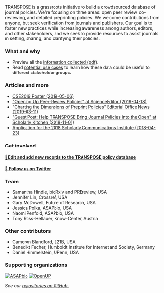 TRANSPOSE is a grassroots initiative to build a crowdsourced database of journal policies. We're focusing on three areas: open peer review, co-reviewing, and detailed preprinting policies. We welcome contributions from anyone, but seek verification from journals and publishers. Our goal is to foster new practices while increasing awareness among authors, editors, and other stakeholders, and we seek to provide resources to assist journals in setting, sharing, and clarifying their policies.

### What and why
- Preview all the [information collected (pdf)](https://transpose-publishing.github.io/images/TRANSPOSE%20policy%20editor%20-%20Google%20Forms%202018%2010%2011.pdf).
- Read [potential use cases](./usecases.html) to learn how these data could be useful to different stakeholder groups.

### Articles and more
- [CSE2019 Poster (2019-05-06)](https://transpose-publishing.github.io/images/CSE2019%20Transpose%20poster%20v2019-05-06.pdf)
- ["Opening Up Peer-Review Policies" at ScienceEditor (2019-04-18)](https://www.csescienceeditor.org/article/opening-up-peer-review-policies/)
- ["Charting the Dimensions of
Preprint Policies" Editorial Office News (2019-03-11)](https://cdn.ymaws.com/www.ismte.org/resource/resmgr/eon_shared_articles/Charting_the_Dinemsions.pdf)
- ["Guest Post: Help TRANSPOSE Bring Journal Policies into the Open" at Scholarly Kitchen (2018-11-01)](https://scholarlykitchen.sspnet.org/2018/11/01/guest-post-help-transpose-bring-journal-policies-into-the-open/)
- [Application for the 2018 Scholarly Communications Institute (2018-04-23)](https://docs.google.com/document/d/1vcsf2pzQelBVUF6GaSU4FQ8JhDVvq4wrpc4ulZPA7hE/edit#heading=h.v9lrq4a95j57)

### Get involved
#### [📝Edit and add new records to the TRANSPOSE policy database](https://docs.google.com/spreadsheets/d/e/2PACX-1vQVQVbwRTFymY1yMMPvHRLzEhlnm0HZ1ZEKvWeNjjbYtvyYuZ4_6eTqrJ0LkQDVF8ASwv62U3uw4V18/pubhtml?gid=1520385021&single=true)
#### [💬 Follow us on Twitter](https://twitter.com/TRANSPOSEsci)

### Team
- Samantha Hindle, bioRxiv and PREreview, USA
- Jennifer Lin, Crossref, USA
- Gary McDowell, Future of Research, USA
- Jessica Polka, ASAPbio, USA
- Naomi Penfold, ASAPbio, USA
- Tony Ross-Hellauer, Know-Center, Austria

### Other contributors
- Cameron Blandford, 221B, USA
- Benedikt Fecher, Humboldt Institute for Internet and Society, Germany
- Daniel Himmelstein, UPenn, USA

### Supporting organizations
[![ASAPbio](transpose-publishing.github.io/images/ASAP-small.png)](http://asapbio.org)
[![OpenUP](transpose-publishing.github.io/images/openup-small.png)](http://openup-h2020.eu/)

_See our [repositories on GitHub.](https://github.com/transpose-publishing)_

<!--- When displaying SHERPA data:
### Data sources
[![Sherpa Romeo](transpose-publishing.github.io/images/romeosmall.gif)](http://www.sherpa.ac.uk/RoMEO.php)
This information is derived from the RoMEO database which is compiled by SHERPA and has been modified for use here. Data from SHERPA RoMEO is licensed under a [Creative Commons Attribution-NonCommercial-ShareAlike 2.5 License.](https://creativecommons.org/licenses/by-nc-sa/2.5/)
--->


<!--- Original text
You can use the [editor on GitHub](https://github.com/transpose-publishing/transpose-publishing/edit/master/index.md) to maintain and preview the content for your website in Markdown files.

Whenever you commit to this repository, GitHub Pages will run [Jekyll](https://jekyllrb.com/) to rebuild the pages in your site, from the content in your Markdown files.

### Markdown

Markdown is a lightweight and easy-to-use syntax for styling your writing. It includes conventions for

```markdown
Syntax highlighted code block

# Header 1
## Header 2
### Header 3

- Bulleted
- List

1. Numbered
2. List

**Bold** and _Italic_ and `Code` text

[Link](url) and ![Image](src)
```

For more details see [GitHub Flavored Markdown](https://guides.github.com/features/mastering-markdown/).

### Jekyll Themes

Your Pages site will use the layout and styles from the Jekyll theme you have selected in your [repository settings](https://github.com/transpose-publishing/transpose-publishing/settings). The name of this theme is saved in the Jekyll `_config.yml` configuration file.

### Support or Contact

Having trouble with Pages? Check out our [documentation](https://help.github.com/categories/github-pages-basics/) or [contact support](https://github.com/contact) and we’ll help you sort it out.
--->
